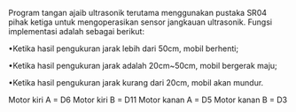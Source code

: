 Program tangan ajaib ultrasonik terutama menggunakan pustaka SR04 pihak ketiga untuk mengoperasikan sensor jangkauan ultrasonik. Fungsi implementasi adalah sebagai berikut:

•Ketika hasil pengukuran jarak lebih dari 50cm, mobil berhenti;

•Ketika hasil pengukuran jarak adalah 20cm~50cm, mobil bergerak maju;

•Ketika hasil pengukuran jarak kurang dari 20cm, mobil akan mundur.

Motor kiri A   = D6
Motor kiri B   = D11
Motor kanan A  = D5
Motor kanan B  = D3
